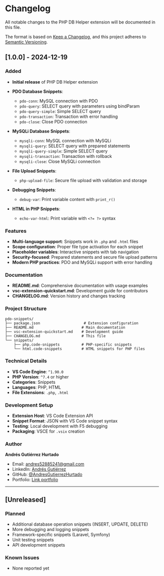 # Changelog

All notable changes to the PHP DB Helper extension will be documented in this file.

The format is based on [Keep a Changelog](https://keepachangelog.com/en/1.0.0/),
and this project adheres to [Semantic Versioning](https://semver.org/spec/v2.0.0.html).

## [1.0.0] - 2024-12-19

### Added

-   **Initial release** of PHP DB Helper extension
-   **PDO Database Snippets**:

    -   `pdo-conn`: MySQL connection with PDO
    -   `pdo-query`: SELECT query with parameters using bindParam
    -   `pdo-query-simple`: Simple SELECT query
    -   `pdo-transaction`: Transaction with error handling
    -   `pdo-close`: Close PDO connection

-   **MySQLi Database Snippets**:

    -   `mysqli-conn`: MySQL connection with MySQLi
    -   `mysqli-query`: SELECT query with prepared statements
    -   `mysqli-query-simple`: Simple SELECT query
    -   `mysqli-transaction`: Transaction with rollback
    -   `mysqli-close`: Close MySQLi connection

-   **File Upload Snippets**:

    -   `php-upload-file`: Secure file upload with validation and storage

-   **Debugging Snippets**:

    -   `debug-var`: Print variable content with `print_r()`

-   **HTML in PHP Snippets**:
    -   `echo-var-html`: Print variable with `<?= ?>` syntax

### Features

-   **Multi-language support**: Snippets work in `.php` and `.html` files
-   **Scope configuration**: Proper file type activation for each snippet
-   **Placeholder variables**: Interactive snippets with tab navigation
-   **Security-focused**: Prepared statements and secure file upload patterns
-   **Modern PHP practices**: PDO and MySQLi support with error handling

### Documentation

-   **README.md**: Comprehensive documentation with usage examples
-   **vsc-extension-quickstart.md**: Development guide for contributors
-   **CHANGELOG.md**: Version history and changes tracking

### Project Structure

```
pdo-snippets/
├── package.json                    # Extension configuration
├── README.md                      # Main documentation
├── vsc-extension-quickstart.md    # Development guide
├── CHANGELOG.md                   # This file
└── snippets/
    ├── php.code-snippets          # PHP-specific snippets
    └── html.code-snippets         # HTML snippets for PHP files
```

### Technical Details

-   **VS Code Engine**: `^1.90.0`
-   **PHP Version**: `^7.4` or higher
-   **Categories**: Snippets
-   **Languages**: PHP, HTML
-   **File Extensions**: `.php`, `.html`

### Development Setup

-   **Extension Host**: VS Code Extension API
-   **Snippet Format**: JSON with VS Code snippet syntax
-   **Testing**: Local development with F5 debugging
-   **Packaging**: VSCE for `.vsix` creation

### Author

**Andrés Gutiérrez Hurtado**

-   Email: andres52885241@gmail.com
-   LinkedIn: [Andrés Gutiérrez](https://www.linkedin.com/in/andr%C3%A9s-guti%C3%A9rrez-hurtado-25946728b/)
-   GitHub: [@AndresGutierrezHurtado](https://github.com/AndresGutierrezHurtado)
-   Portfolio: [Link portfolio](https://andres-portfolio-b4dv.onrender.com)

---

## [Unreleased]

### Planned

-   Additional database operation snippets (INSERT, UPDATE, DELETE)
-   More debugging and logging snippets
-   Framework-specific snippets (Laravel, Symfony)
-   Unit testing snippets
-   API development snippets

### Known Issues

-   None reported yet
